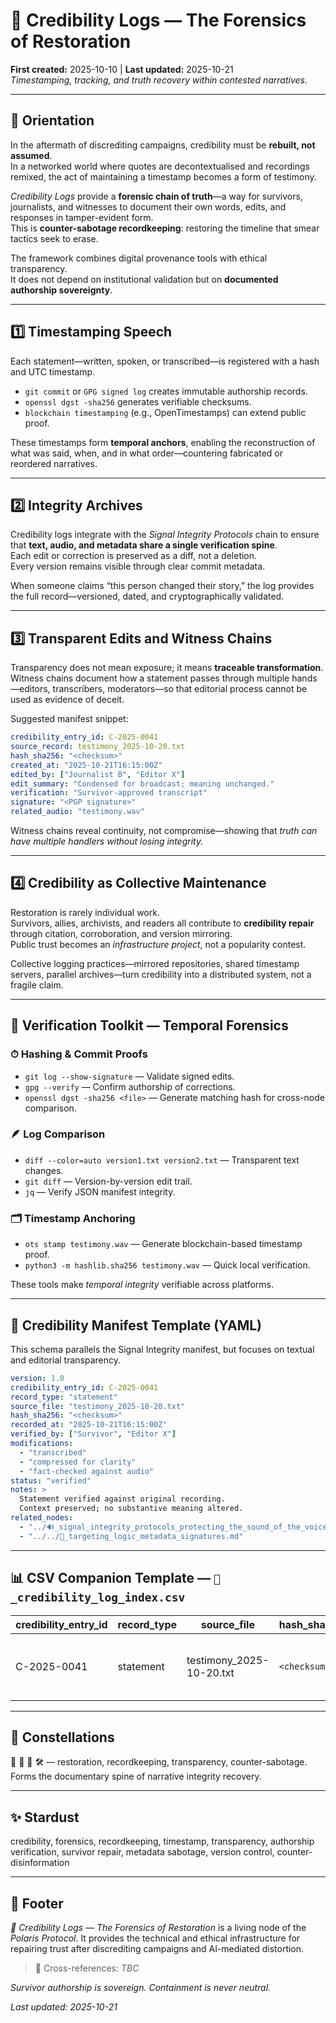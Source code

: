 # 🧾 Credibility Logs — The Forensics of Restoration  
**First created:** 2025-10-10 | **Last updated:** 2025-10-21  
*Timestamping, tracking, and truth recovery within contested narratives.*

---

## 🧭 Orientation  
In the aftermath of discrediting campaigns, credibility must be **rebuilt, not assumed**.  
In a networked world where quotes are decontextualised and recordings remixed, the act of maintaining a timestamp becomes a form of testimony.  

*Credibility Logs* provide a **forensic chain of truth**—a way for survivors, journalists, and witnesses to document their own words, edits, and responses in tamper-evident form.  
This is **counter-sabotage recordkeeping**: restoring the timeline that smear tactics seek to erase.

The framework combines digital provenance tools with ethical transparency.  
It does not depend on institutional validation but on **documented authorship sovereignty**.

---

## 1️⃣ Timestamping Speech  
Each statement—written, spoken, or transcribed—is registered with a hash and UTC timestamp.  
- `git commit` or `GPG signed log` creates immutable authorship records.  
- `openssl dgst -sha256` generates verifiable checksums.  
- `blockchain timestamping` (e.g., OpenTimestamps) can extend public proof.  

These timestamps form **temporal anchors**, enabling the reconstruction of what was said, when, and in what order—countering fabricated or reordered narratives.

---

## 2️⃣ Integrity Archives  
Credibility logs integrate with the *Signal Integrity Protocols* chain to ensure that **text, audio, and metadata share a single verification spine**.  
Each edit or correction is preserved as a diff, not a deletion.  
Every version remains visible through clear commit metadata.  

When someone claims “this person changed their story,” the log provides the full record—versioned, dated, and cryptographically validated.

---

## 3️⃣ Transparent Edits and Witness Chains  
Transparency does not mean exposure; it means **traceable transformation**.  
Witness chains document how a statement passes through multiple hands—editors, transcribers, moderators—so that editorial process cannot be used as evidence of deceit.  

Suggested manifest snippet:  
```yaml
credibility_entry_id: C-2025-0041
source_record: testimony_2025-10-20.txt
hash_sha256: "<checksum>"
created_at: "2025-10-21T16:15:00Z"
edited_by: ["Journalist B", "Editor X"]
edit_summary: "Condensed for broadcast; meaning unchanged."
verification: "Survivor-approved transcript"
signature: "<PGP signature>"
related_audio: "testimony.wav"
```

Witness chains reveal continuity, not compromise—showing that *truth can have multiple handlers without losing integrity.*

---

## 4️⃣ Credibility as Collective Maintenance  
Restoration is rarely individual work.  
Survivors, allies, archivists, and readers all contribute to **credibility repair** through citation, corroboration, and version mirroring.  
Public trust becomes an *infrastructure project*, not a popularity contest.  

Collective logging practices—mirrored repositories, shared timestamp servers, parallel archives—turn credibility into a distributed system, not a fragile claim.

---

## 🧰 Verification Toolkit — Temporal Forensics  

### ⏱ Hashing & Commit Proofs  
- `git log --show-signature` — Validate signed edits.  
- `gpg --verify` — Confirm authorship of corrections.  
- `openssl dgst -sha256 <file>` — Generate matching hash for cross-node comparison.

### 🪶 Log Comparison  
- `diff --color=auto version1.txt version2.txt` — Transparent text changes.  
- `git diff` — Version-by-version edit trail.  
- `jq` — Verify JSON manifest integrity.

### 🗂 Timestamp Anchoring  
- `ots stamp testimony.wav` — Generate blockchain-based timestamp proof.  
- `python3 -m hashlib.sha256 testimony.wav` — Quick local verification.  

These tools make *temporal integrity* verifiable across platforms.

---

## 🧾 Credibility Manifest Template (YAML)  
This schema parallels the Signal Integrity manifest, but focuses on textual and editorial transparency.

```yaml
version: 1.0
credibility_entry_id: C-2025-0041
record_type: "statement"
source_file: "testimony_2025-10-20.txt"
hash_sha256: "<checksum>"
recorded_at: "2025-10-21T16:15:00Z"
verified_by: ["Survivor", "Editor X"]
modifications: 
  - "transcribed"
  - "compressed for clarity"
  - "fact-checked against audio"
status: "verified"
notes: >
  Statement verified against original recording.
  Context preserved; no substantive meaning altered.
related_nodes:
  - "../🔊_signal_integrity_protocols_protecting_the_sound_of_the_voice.md"
  - "../../🧿_targeting_logic_metadata_signatures.md"
```

---

## 📊 CSV Companion Template — `🧾_credibility_log_index.csv`

| credibility_entry_id | record_type | source_file | hash_sha256 | recorded_at | verified_by | modifications | status | notes | related_nodes | last_verified |
|----------------------|-------------|--------------|--------------|--------------|--------------|----------------|--------|--------|----------------|----------------|
| C-2025-0041 | statement | testimony_2025-10-20.txt | `<checksum>` | 2025-10-21T16:15:00Z | Survivor; Editor X | transcribed; compressed for clarity | verified | Statement verified against original recording. | 🔊_signal_integrity_protocols_protecting_the_sound_of_the_voice.md | 2025-10-21 |

---

## 🌌 Constellations  
🧾 👅 🧿 🛠️ — restoration, recordkeeping, transparency, counter-sabotage.  
Forms the documentary spine of narrative integrity recovery.

---

## ✨ Stardust  
credibility, forensics, recordkeeping, timestamp, transparency, authorship verification, survivor repair, metadata sabotage, version control, counter-disinformation

---

## 🏮 Footer  
*🧾 Credibility Logs — The Forensics of Restoration* is a living node of the *Polaris Protocol*.
It provides the technical and ethical infrastructure for repairing trust after discrediting campaigns and AI-mediated distortion.  

> 📡 Cross-references: *TBC*  


*Survivor authorship is sovereign. Containment is never neutral.*  

_Last updated: 2025-10-21_
